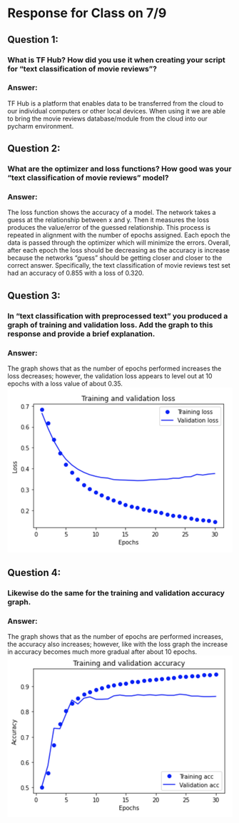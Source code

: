 # Response for Class on 7/9

## Question 1:
### What is TF Hub?  How did you use it when creating your script for “text classification of movie reviews”?

### Answer:
  TF Hub is a platform that enables data to be transferred from the cloud to our individual computers or other local devices. When using it we are able to bring the movie reviews database/module from the cloud into our pycharm environment.

## Question 2:
### What are the optimizer and loss functions?  How good was your “text classification of movie reviews” model?

### Answer:
  The loss function shows the accuracy of a model. The network takes a guess at the relationship between x and y. Then it measures the loss produces the value/error of the guessed relationship. This process is repeated in alignment with the number of epochs assigned. Each epoch the data is passed through the optimizer which will minimize the errors. Overall, after each epoch the loss should be decreasing as the accuracy is increase because the networks “guess” should be getting closer and closer to the correct answer. Specifically, the text classification of movie reviews test set had an accuracy of 0.855 with a loss of 0.320.

## Question 3:
### In “text classification with preprocessed text” you produced a graph of training and validation loss.  Add the graph to this response and provide a brief explanation.

### Answer:
  The graph shows that as the number of epochs performed increases the loss decreases; however, the validation loss appears to level out at 10 epochs with a loss value of about 0.35.
  ![](DATA310_Resp7_9.png)

## Question 4:
### Likewise do the same for the training and validation accuracy graph.

### Answer:
  The graph shows that as the number of epochs are performed increases, the accuracy also increases; however, like with the loss graph the increase in accuracy becomes much more gradual after about 10 epochs.
  ![](DATA310_Resp7_9pt2.png)

  
